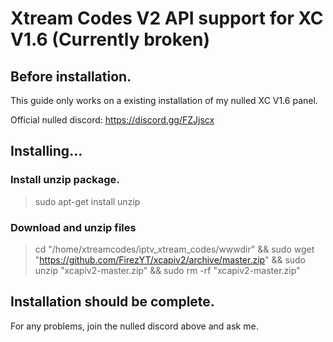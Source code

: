 # Xtream Codes V2 API support for XC V1.6 (Currently broken)

## Before installation.

This guide only works on a existing installation of my nulled XC V1.6 panel.

Official nulled discord: https://discord.gg/FZJjscx

## Installing...

### Install unzip package.

> sudo apt-get install unzip

### Download and unzip files
> cd "/home/xtreamcodes/iptv_xtream_codes/wwwdir" && sudo wget "https://github.com/FirezYT/xcapiv2/archive/master.zip" && sudo unzip "xcapiv2-master.zip" && sudo rm -rf "xcapiv2-master.zip"

## Installation should be complete.

For any problems, join the nulled discord above and ask me.
